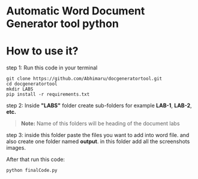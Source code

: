 # Automatic Word Document Generator tool python

# How to use it?


step 1: Run this code in your terminal

    git clone https://github.com/Abhimaru/docgeneratortool.git
    cd docgeneratortool
    mkdir LABS
    pip install -r requirements.txt
    
step 2: Inside **"LABS"** folder create sub-folders for example **LAB-1**, **LAB-2**, **etc.** 
> **Note:** Name of this folders will be heading of the document labs

step 3: inside this folder paste the files you want to add into word file. and also create one folder named **output**. in this folder add all the screenshots images. 

After that run this code:

    python finalCode.py

